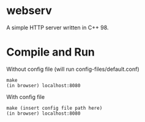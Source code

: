
# webserv

 A simple HTTP server written in C++ 98.


# Compile and Run

Without config file (will run config-files/default.conf)

```
make
(in browser) localhost:8080
```

With config file

```
make (insert config file path here)
(in browser) localhost:8080
```
